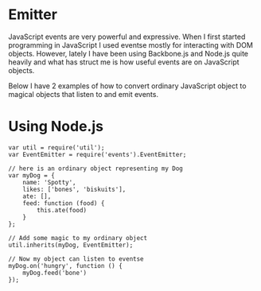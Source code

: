 # Emitter

JavaScript events are very powerful and expressive. When I first started programming in JavaScript I used eventse mostly for interacting with DOM objects. However, lately I have been using Backbone.js and Node.js quite heavily and what has struct me is how useful events are on JavaScript objects.

Below I have 2 examples of how to convert ordinary JavaScript object to magical objects that listen to and emit events.

# Using Node.js
    var util = require('util');
    var EventEmitter = require('events').EventEmitter;
    
    // here is an ordinary object representing my Dog
    var myDog = {
        name: 'Spotty',
        likes: ['bones', 'biskuits'],
        ate: [],
        feed: function (food) {
            this.ate(food)
        }               
    };
    
    // Add some magic to my ordinary object
    util.inherits(myDog, EventEmitter);
    
    // Now my object can listen to eventse
    myDog.on('hungry', function () {
        myDog.feed('bone')
    });
    
    
